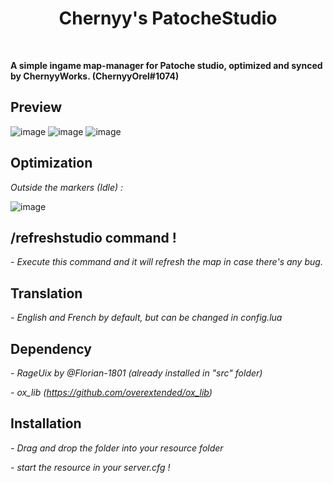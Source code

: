 <div align='center'><h1>Chernyy's PatocheStudio</h3></div>
<br>

**A simple ingame map-manager for Patoche studio, optimized and synced by ChernyyWorks. (ChernyyOrel#1074)**

## Preview
![image](https://user-images.githubusercontent.com/92865037/211320682-764c0197-fc50-4f8e-909e-90b06bdd4b72.png)
![image](https://user-images.githubusercontent.com/92865037/212494069-ce36df55-0e0a-4a88-a195-9c054af760a3.png)
![image](https://user-images.githubusercontent.com/92865037/212494115-5cd1e96f-7e46-47f4-a929-348fdbf9e172.png)


## Optimization
*Outside the markers (Idle) :*

![image](https://user-images.githubusercontent.com/92865037/212493923-bfb7b960-de42-4419-a518-b4397c3e77ab.png)

## /refreshstudio command !
*- Execute this command and it will refresh the map in case there's any bug.*

## Translation
*- English and French by default, but can be changed in config.lua*

## Dependency
*- RageUix by @Florian-1801 (already installed in "src" folder)*

*- ox_lib (https://github.com/overextended/ox_lib)*

## Installation
*- Drag and drop the folder into your resource folder*

*- start the resource in your server.cfg !*
